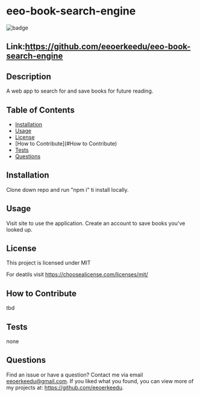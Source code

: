 # eeo-book-search-engine
![badge](https://img.shields.io/badge/license-MIT-green)

## Link:https://github.com/eeoerkeedu/eeo-book-search-engine
	
## Description 
A web app to search for and save books for future reading.

## Table of Contents
  * [Installation](#installation)
  * [Usage](#usage)
  * [License](#license)
  * [How to Contribute](#How to Contribute)
  * [Tests](#tests)
  * [Questions](#questions)

## Installation 
Clone down repo and run "npm i" ti install locally.
	
## Usage 
Visit site to use the application. Create an account to save books you've looked up.

## License 
This project is licensed under  MIT

For deatils visit https://choosealicense.com/licenses/mit/

## How to Contribute 
tbd

## Tests
none

## Questions
Find an issue or have a question? Contact me via email eeoerkeedu@gmail.com. 
If you liked what you found, you can view more of my projects at: 
https://github.com/eeoerkeedu.
